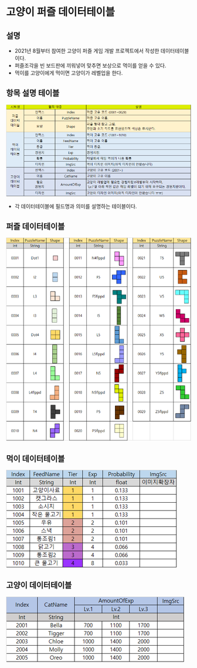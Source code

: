 # 고양이 퍼즐 데이터테이블
## 설명
- 2021년 8월부터 참여한 고양이 퍼즐 게임 개발 프로젝트에서 작성한 데이터테이블이다.
- 퍼즐조각을 빈 보드판에 끼워넣어 맞추면 보상으로 먹이를 얻을 수 있다.
- 먹이를 고양이에게 먹이면 고양이가 레벨업을 한다.

## 항목 설명 테이블
<img src = "img/항목.png">

 - 각 데이터테이블에 필드명과 의미를 설명하는 테이블이다.

## 퍼즐 데이터테이블
<img src = "img/퍼즐.png">

## 먹이 데이터테이블
<img src = "img/먹이.png">

## 고양이 데이터테이블
<img src = "img/고양이.png">
